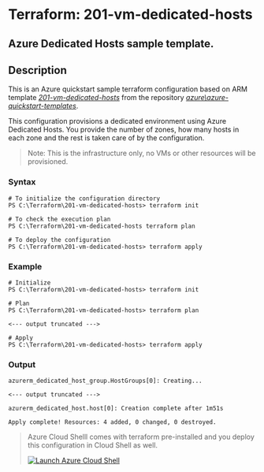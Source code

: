 # Terraform: 201-vm-dedicated-hosts
## Azure Dedicated Hosts sample template.
## Description 

This is an Azure quickstart sample terraform configuration based on ARM template *[201-vm-dedicated-hosts](https://github.com/Azure/azure-quickstart-templates/tree/master/201-vm-dedicated-hosts)* from the repository *[azure\azure-quickstart-templates](https://github.com/Azure/azure-quickstart-templates)*.

This configuration provisions a dedicated environment using Azure Dedicated Hosts. You provide the number of zones, how many hosts in each zone and the rest is taken care of by the configuration.

> Note:
>This is the infrastructure only, no VMs or other resources will be provisioned.

### Syntax
```
# To initialize the configuration directory
PS C:\Terraform\201-vm-dedicated-hosts> terraform init 

# To check the execution plan
PS C:\Terraform\201-vm-dedicated-hosts terraform plan

# To deploy the configuration
PS C:\Terraform\201-vm-dedicated-hosts> terraform apply
```
### Example
```
# Initialize
PS C:\Terraform\201-vm-dedicated-hosts> terraform init 

# Plan
PS C:\Terraform\201-vm-dedicated-hosts> terraform plan 

<--- output truncated --->

# Apply
PS C:\Terraform\201-vm-dedicated-hosts> terraform apply
```
### Output
```
azurerm_dedicated_host_group.HostGroups[0]: Creating...

<--- output truncated --->

azurerm_dedicated_host.host[0]: Creation complete after 1m51s

Apply complete! Resources: 4 added, 0 changed, 0 destroyed.
```

>Azure Cloud Shelll comes with terraform pre-installed and you deploy this configuration in Cloud Shell as well.
>
>[![](https://shell.azure.com/images/launchcloudshell.png "Launch Azure Cloud Shell")](https://shell.azure.com)